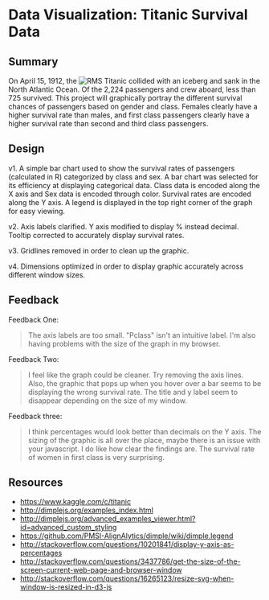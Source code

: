 # Data Visualization: Titanic Survival Data

## Summary
On April 15, 1912, the ![RMS Titanic](https://en.wikipedia.org/wiki/RMS_Titanic) collided with an iceberg and sank in the North Atlantic Ocean. Of the 2,224 passengers and crew aboard, less than 725 survived. This project will graphically portray the different survival chances of passengers based on gender and class. Females clearly have a higher survival rate than males, and first class passengers clearly have a higher survival rate than second and third class passengers.

## Design
v1. A simple bar chart used to show the survival rates of passengers (calculated in R) categorized by class and sex. A bar chart was selected for its efficiency at displaying categorical data. Class data is encoded along the X axis and Sex data is encoded through color. Survival rates are encoded along the Y axis. A legend is displayed in the top right corner of the graph for easy viewing.

v2. Axis labels clarified. Y axis modified to display % instead decimal. Tooltip corrected to accurately display survival rates.

v3. Gridlines removed in order to clean up the graphic.

v4. Dimensions optimized in order to display graphic accurately across different window sizes.

## Feedback
Feedback One:
> The axis labels are too small. "Pclass" isn't an intuitive label. I'm also having problems with the size of the graph in my browser.

Feedback Two:
> I feel like the graph could be cleaner. Try removing the axis lines. Also, the graphic that pops up when you hover over a bar seems to be displaying the wrong survival rate. The title and y label seem to disappear depending on the size of my window.

Feedback three:
> I think percentages would look better than decimals on the Y axis. The sizing of the graphic is all over the place, maybe there is an issue with your javascript. I do like how clear the findings are. The survival rate of women in first class is very surprising.

## Resources
* https://www.kaggle.com/c/titanic
* http://dimplejs.org/examples_index.html
* http://dimplejs.org/advanced_examples_viewer.html?id=advanced_custom_styling
* https://github.com/PMSI-AlignAlytics/dimple/wiki/dimple.legend
* http://stackoverflow.com/questions/10201841/display-y-axis-as-percentages
* http://stackoverflow.com/questions/3437786/get-the-size-of-the-screen-current-web-page-and-browser-window
* http://stackoverflow.com/questions/16265123/resize-svg-when-window-is-resized-in-d3-js
